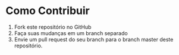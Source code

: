 # Como Contribuir

1. Fork este repositório no GitHub
2. Faça suas mudanças em um branch separado
3. Envie um pull request do seu branch para o branch master deste repositório.